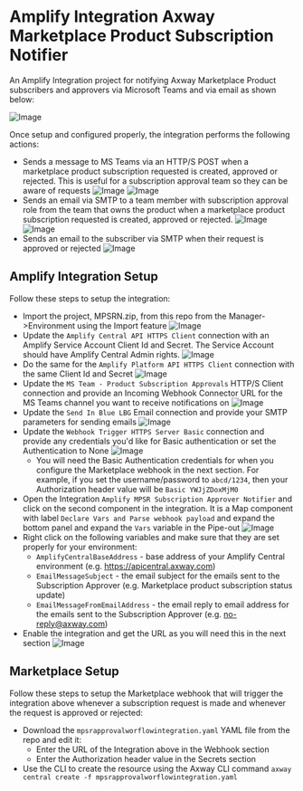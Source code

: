 # Amplify Integration Axway Marketplace Product Subscription Notifier

An Amplify Integration project for notifying Axway Marketplace Product subscribers and approvers via Microsoft Teams and via email as shown below:

![Image](https://i.imgur.com/5HUCv3C.png)

Once setup and configured properly, the integration performs the following actions:
* Sends a message to MS Teams via an HTTP/S POST when a marketplace product subscription requested is created, approved or rejected. This is useful for a subscription approval team so they can be aware of requests
![Image](https://i.imgur.com/SQVCTgd.png)
![Image](https://i.imgur.com/zjBRQgf.png)
* Sends an email via SMTP to a team member with subscription approval role from the team that owns the product when a marketplace product subscription requested is created, approved or rejected.
![Image](https://i.imgur.com/nyC701A.png)
![Image](https://i.imgur.com/PPtTppG.png)
* Sends an email to the subscriber via SMTP when their request is approved or rejected
![Image](https://i.imgur.com/ujKQlic.png)

## Amplify Integration Setup

Follow these steps to setup the integration:

* Import the project, MPSRN.zip, from this repo from the Manager->Environment using the Import feature
![Image](https://i.imgur.com/JIRHHwY.png)
* Update the `Amplify Central API HTTPS Client` connection with an Amplify Service Account Client Id and Secret. The Service Account should have Amplify Central Admin rights.
![Image](https://i.imgur.com/SxoOkP2.png)
* Do the same for the `Amplify Platform API HTTPS Client` connection with the same Client Id and Secret
![Image](https://i.imgur.com/57h8TC8.png)
* Update the `MS Team - Product Subscription Approvals` HTTP/S Client connection and provide an Incoming Webhook Connector URL for the MS Teams channel you want to receive notifications on
![Image](https://i.imgur.com/xW06WzE.png)
* Update the `Send In Blue LBG` Email connection and provide your SMTP parameters for sending emails
![Image](https://i.imgur.com/KPqZuGf.png)
* Update the `Webhook Trigger HTTPS Server Basic` connection and provide any credentials you'd like for Basic authentication or set the Authentication to None
![Image](https://i.imgur.com/sOlSArk.png)
  * You will need the Basic Authentication credentials for when you configure the Marketplace webhook in the next section. For example, if you set the username/password to `abcd/1234`, then your Authorization header value will be `Basic YWJjZDoxMjM0`
* Open the Integration `Amplify MPSR Subscription Approver Notifier` and click on the second component in the integration. It is a Map component with label `Declare Vars and Parse webhook payload` and expand the bottom panel and expand the `Vars` variable in the Pipe-out
![Image](https://i.imgur.com/b2vGMxo.png)
* Right click on the following variables and make sure that they are set properly for your environment:
  * `AmplifyCentralBaseAddress` - base address of your Amplify Central environment (e.g. https://apicentral.axway.com)
  * `EmailMessageSubject` - the email subject for the emails sent to the Subscription Approver (e.g. Marketplace product subscription status update)
  * `EmailMessageFromEmailAddress` - the email reply to email address for the emails sent to the Subscription Approver (e.g. no-reply@axway.com)
* Enable the integration and get the URL as you will need this in the next section
![Image](https://i.imgur.com/4lGyYXP.png)


## Marketplace Setup

Follow these steps to setup the Marketplace webhook that will trigger the integration above whenever a subscription request is made and whenever the request is approved or rejected:

* Download the `mpsrapprovalworflowintegration.yaml` YAML file from the repo and edit it:
  * Enter the URL of the Integration above in the Webhook section
  * Enter the Authorization header value in the Secrets section
* Use the CLI to create the resource using the Axway CLI command `axway central create -f mpsrapprovalworflowintegration.yaml`